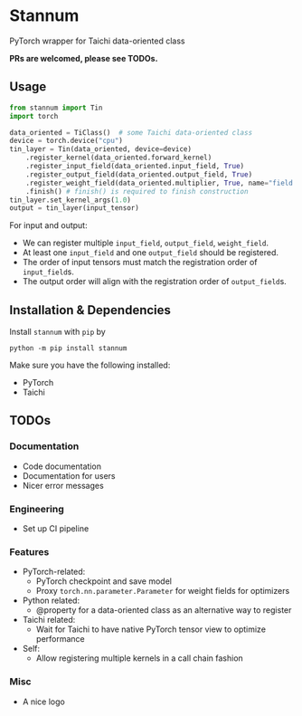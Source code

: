 # Stannum

PyTorch wrapper for Taichi data-oriented class

**PRs are welcomed, please see TODOs.**

## Usage

```python
from stannum import Tin
import torch

data_oriented = TiClass()  # some Taichi data-oriented class 
device = torch.device("cpu")
tin_layer = Tin(data_oriented, device=device)
    .register_kernel(data_oriented.forward_kernel)
    .register_input_field(data_oriented.input_field, True)
    .register_output_field(data_oriented.output_field, True)
    .register_weight_field(data_oriented.multiplier, True, name="field name")
    .finish() # finish() is required to finish construction
tin_layer.set_kernel_args(1.0)
output = tin_layer(input_tensor)
```

For input and output:

* We can register multiple `input_field`, `output_field`, `weight_field`.
* At least one `input_field` and one `output_field` should be registered.
* The order of input tensors must match the registration order of `input_field`s.
* The output order will align with the registration order of `output_field`s.

## Installation & Dependencies
Install `stannum` with `pip` by 

`python -m pip install stannum`

Make sure you have the following installed:
* PyTorch
* Taichi

## TODOs

### Documentation

* Code documentation
* Documentation for users
* Nicer error messages

### Engineering

* Set up CI pipeline

### Features
* PyTorch-related:
  * PyTorch checkpoint and save model
  * Proxy `torch.nn.parameter.Parameter` for weight fields for optimizers
* Python related:
  * @property for a data-oriented class as an alternative way to register
* Taichi related:
  * Wait for Taichi to have native PyTorch tensor view to optimize performance
* Self:
  * Allow registering multiple kernels in a call chain fashion

### Misc

* A nice logo
